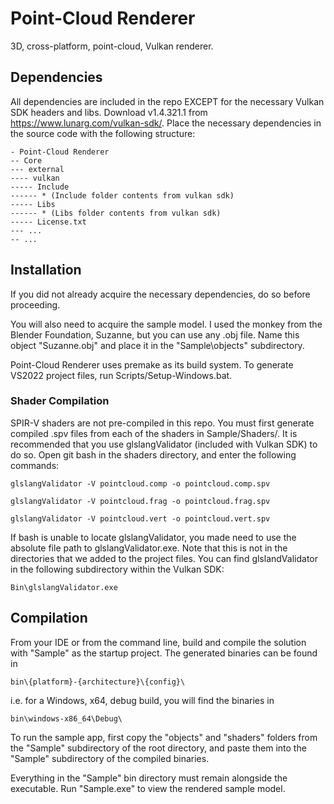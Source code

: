 # Point-Cloud Renderer
3D, cross-platform, point-cloud, Vulkan renderer.

## Dependencies
All dependencies are included in the repo EXCEPT for the necessary Vulkan SDK headers and libs. Download v1.4.321.1 from https://www.lunarg.com/vulkan-sdk/. Place the necessary dependencies in the source code with the following structure:

```
- Point-Cloud Renderer
-- Core
--- external
---- vulkan
----- Include
------ * (Include folder contents from vulkan sdk)
----- Libs
------ * (Libs folder contents from vulkan sdk)
----- License.txt
--- ...
-- ...
```

## Installation
If you did not already acquire the necessary dependencies, do so before proceeding.

You will also need to acquire the sample model. I used the monkey from the Blender Foundation, Suzanne, but you can use any .obj file. Name this object "Suzanne.obj" and place it in the "Sample\objects\" subdirectory.

Point-Cloud Renderer uses premake as its build system. To generate VS2022 project files, run Scripts/Setup-Windows.bat.

### Shader Compilation
SPIR-V shaders are not pre-compiled in this repo. You must first generate compiled .spv files from each of the shaders in Sample/Shaders/. It is recommended that you use glslangValidator (included with Vulkan SDK) to do so. Open git bash in the shaders directory, and enter the following commands:

```
glslangValidator -V pointcloud.comp -o pointcloud.comp.spv

glslangValidator -V pointcloud.frag -o pointcloud.frag.spv

glslangValidator -V pointcloud.vert -o pointcloud.vert.spv
```

If bash is unable to locate glslangValidator, you made need to use the absolute file path to glslangValidator.exe. Note that this is not in the directories that we added to the project files. You can find glslandValidator in the following subdirectory within the Vulkan SDK:

```
Bin\glslangValidator.exe
```

## Compilation
From your IDE or from the command line, build and compile the solution with "Sample" as the startup project. The generated binaries can be found in
```
bin\{platform}-{architecture}\{config}\
```

i.e. for a Windows, x64, debug build, you will find the binaries in
```
bin\windows-x86_64\Debug\
```

To run the sample app, first copy the "objects" and "shaders" folders from the "Sample" subdirectory of the root directory, and paste them into the "Sample" subdirectory of the compiled binaries.

Everything in the "Sample" bin directory must remain alongside the executable. Run "Sample.exe" to view the rendered sample model.
